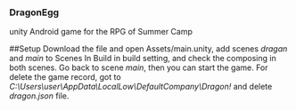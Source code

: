 ### DragonEgg
unity Android game for the RPG of Summer Camp

##Setup
Download the file and open Assets/main.unity, add scenes *dragan* and *main* to Scenes In Build in build setting, and check the composing in both scenes. 
Go back to scene *main*, then you can start the game.
For delete the game record, got to  *C:\Users\user\AppData\LocalLow\DefaultCompany\Dragon!*   and delete *dragon.json* file.
